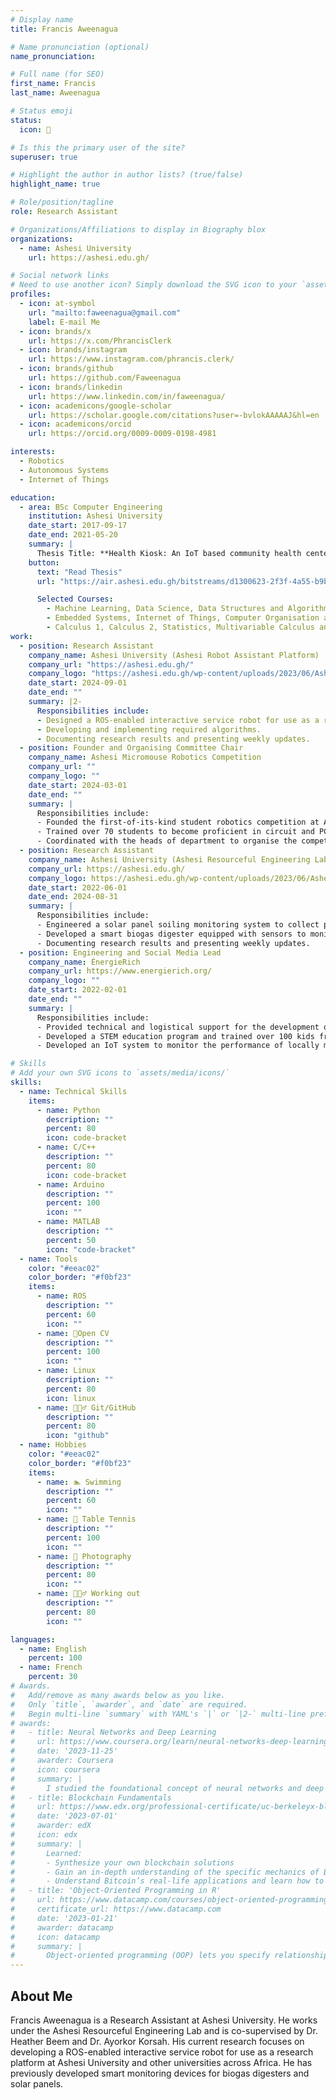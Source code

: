 ```yaml
---
# Display name
title: Francis Aweenagua

# Name pronunciation (optional)
name_pronunciation:

# Full name (for SEO)
first_name: Francis
last_name: Aweenagua

# Status emoji
status:
  icon: 🤖

# Is this the primary user of the site?
superuser: true

# Highlight the author in author lists? (true/false)
highlight_name: true

# Role/position/tagline
role: Research Assistant

# Organizations/Affiliations to display in Biography blox
organizations:
  - name: Ashesi University
    url: https://ashesi.edu.gh/

# Social network links
# Need to use another icon? Simply download the SVG icon to your `assets/media/icons/` folder.
profiles:
  - icon: at-symbol
    url: "mailto:faweenagua@gmail.com"
    label: E-mail Me
  - icon: brands/x
    url: https://x.com/PhrancisClerk
  - icon: brands/instagram
    url: https://www.instagram.com/phrancis.clerk/
  - icon: brands/github
    url: https://github.com/Faweenagua
  - icon: brands/linkedin
    url: https://www.linkedin.com/in/faweenagua/
  - icon: academicons/google-scholar
    url: https://scholar.google.com/citations?user=-bvlokAAAAAJ&hl=en
  - icon: academicons/orcid
    url: https://orcid.org/0009-0009-0198-4981

interests:
  - Robotics
  - Autonomous Systems
  - Internet of Things

education:
  - area: BSc Computer Engineering
    institution: Ashesi University
    date_start: 2017-09-17
    date_end: 2021-05-20
    summary: |
      Thesis Title: **Health Kiosk: An IoT based community health center.** Supervised by Mr. Francis Gatsi.
    button:
      text: "Read Thesis"
      url: "https://air.ashesi.edu.gh/bitstreams/d1300623-2f3f-4a55-b9b0-850b70472510/download"

      Selected Courses:
        - Machine Learning, Data Science, Data Structures and Algorithms, Control Systems,
        - Embedded Systems, Internet of Things, Computer Organisation and Architecture, System Dynamics,
        - Calculus 1, Calculus 2, Statistics, Multivariable Calculus and Linear Algebra, Differential Equations and Numerical Methods
work:
  - position: Research Assistant
    company_name: Ashesi University (Ashesi Robot Assistant Platform)
    company_url: "https://ashesi.edu.gh/"
    company_logo: "https://ashesi.edu.gh/wp-content/uploads/2023/06/Ashesi_University_Logo.webp"
    date_start: 2024-09-01
    date_end: ""
    summary: |2-
      Responsibilities include:
      - Designed a ROS-enabled interactive service robot for use as a research platform.
      - Developing and implementing required algorithms.
      - Documenting research results and presenting weekly updates.
  - position: Founder and Organising Committee Chair
    company_name: Ashesi Micromouse Robotics Competition
    company_url: ""
    company_logo: ""
    date_start: 2024-03-01
    date_end: ""
    summary: |
      Responsibilities include:
      - Founded the first-of-its-kind student robotics competition at Ashesi University.
      - Trained over 70 students to become proficient in circuit and PCB design, robot design, and algorithms.
      - Coordinated with the heads of department to organise the competition.
  - position: Research Assistant
    company_name: Ashesi University (Ashesi Resourceful Engineering Lab)
    company_url: https://ashesi.edu.gh/
    company_logo: https://ashesi.edu.gh/wp-content/uploads/2023/06/Ashesi_University_Logo.webp
    date_start: 2022-06-01
    date_end: 2024-08-31
    summary: |
      Responsibilities include:
      - Engineered a solar panel soiling monitoring system to collect performance data from mounted solar panels and environmental conditions.
      - Developed a smart biogas digester equipped with sensors to monitor digester conditions. 
      - Documenting research results and presenting weekly updates.
  - position: Engineering and Social Media Lead
    company_name: ÉnergieRich
    company_url: https://www.energierich.org/
    company_logo: ""
    date_start: 2022-02-01
    date_end: ""
    summary: |
      Responsibilities include:
      - Provided technical and logistical support for the development of locally manufactured solar panels.
      - Developed a STEM education program and trained over 100 kids from underprivileged communities.
      - Developed an IoT system to monitor the performance of locally manufactured solar panels.

# Skills
# Add your own SVG icons to `assets/media/icons/`
skills:
  - name: Technical Skills
    items:
      - name: Python
        description: ""
        percent: 80
        icon: code-bracket
      - name: C/C++
        description: ""
        percent: 80
        icon: code-bracket
      - name: Arduino
        description: ""
        percent: 100
        icon: ""
      - name: MATLAB
        description: ""
        percent: 50
        icon: "code-bracket"
  - name: Tools
    color: "#eeac02"
    color_border: "#f0bf23"
    items:
      - name: ROS
        description: ""
        percent: 60
        icon: ""
      - name: 🏓Open CV
        description: ""
        percent: 100
        icon: ""
      - name: Linux
        description: ""
        percent: 80
        icon: linux
      - name: 🏋🏽‍♂️ Git/GitHub
        description: ""
        percent: 80
        icon: "github"
  - name: Hobbies
    color: "#eeac02"
    color_border: "#f0bf23"
    items:
      - name: 🏊 Swimming
        description: ""
        percent: 60
        icon: ""
      - name: 🏓 Table Tennis
        description: ""
        percent: 100
        icon: ""
      - name: 📸 Photography
        description: ""
        percent: 80
        icon: ""
      - name: 🏋🏽‍♂️ Working out
        description: ""
        percent: 80
        icon: ""

languages:
  - name: English
    percent: 100
  - name: French
    percent: 30
# Awards.
#   Add/remove as many awards below as you like.
#   Only `title`, `awarder`, and `date` are required.
#   Begin multi-line `summary` with YAML's `|` or `|2-` multi-line prefix and indent 2 spaces below.
# awards:
#   - title: Neural Networks and Deep Learning
#     url: https://www.coursera.org/learn/neural-networks-deep-learning
#     date: '2023-11-25'
#     awarder: Coursera
#     icon: coursera
#     summary: |
#       I studied the foundational concept of neural networks and deep learning. By the end, I was familiar with the significant technological trends driving the rise of deep learning; build, train, and apply fully connected deep neural networks; implement efficient (vectorized) neural networks; identify key parameters in a neural network’s architecture; and apply deep learning to your own applications.
#   - title: Blockchain Fundamentals
#     url: https://www.edx.org/professional-certificate/uc-berkeleyx-blockchain-fundamentals
#     date: '2023-07-01'
#     awarder: edX
#     icon: edx
#     summary: |
#       Learned:
#       - Synthesize your own blockchain solutions
#       - Gain an in-depth understanding of the specific mechanics of Bitcoin
#       - Understand Bitcoin’s real-life applications and learn how to attack and destroy Bitcoin, Ethereum, smart contracts and Dapps, and alternatives to Bitcoin’s Proof-of-Work consensus algorithm
#   - title: 'Object-Oriented Programming in R'
#     url: https://www.datacamp.com/courses/object-oriented-programming-with-s3-and-r6-in-r
#     certificate_url: https://www.datacamp.com
#     date: '2023-01-21'
#     awarder: datacamp
#     icon: datacamp
#     summary: |
#       Object-oriented programming (OOP) lets you specify relationships between functions and the objects that they can act on, helping you manage complexity in your code. This is an intermediate level course, providing an introduction to OOP, using the S3 and R6 systems. S3 is a great day-to-day R programming tool that simplifies some of the functions that you write. R6 is especially useful for industry-specific analyses, working with web APIs, and building GUIs.
---
```


## About Me

Francis Aweenagua is a Research Assistant at Ashesi University. He works under the Ashesi Resourceful Engineering Lab and is co-supervised by Dr. Heather Beem and Dr. Ayorkor Korsah. His current research focuses on developing a ROS-enabled interactive service robot for use as a research platform at Ashesi University and other universities across Africa. He has previously developed smart monitoring devices for biogas digesters and solar panels.
